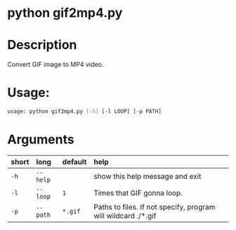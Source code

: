 
python gif2mp4.py
=================

# Description


Convert GIF image to MP4 video.
# Usage:


```bash
usage: python gif2mp4.py [-h] [-l LOOP] [-p PATH]

```
# Arguments

|short|long|default|help|
| :--- | :--- | :--- | :--- |
|`-h`|`--help`||show this help message and exit|
|`-l`|`--loop`|`1`|Times that GIF gonna loop.|
|`-p`|`--path`|`*.gif`|Paths to files. If not specify, program will wildcard ./*.gif|
